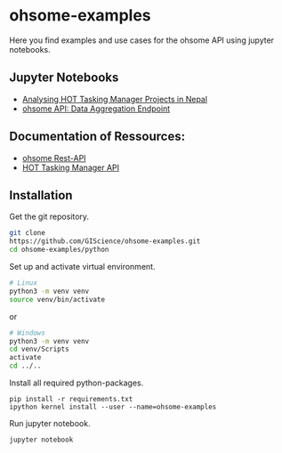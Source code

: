 # ohsome-examples
Here you find examples and use cases for the ohsome API using jupyter notebooks. 

## Jupyter Notebooks
* [Analysing HOT Tasking Manager Projects in Nepal](https://nbviewer.jupyter.org/github/GIScience/ohsome-examples/blob/master/python/jupyter-notebooks/ohsome_api_hot_tm_project1008.ipynb)
* [ohsome API: Data Aggregation Endpoint](https://nbviewer.jupyter.org/github/GIScience/ohsome-examples/blob/master/python/jupyter-notebooks/ohsome-aggregation-plot.ipynb)

## Documentation of Ressources:
* [ohsome Rest-API](http://api.ohsome.org)
* [HOT Tasking Manager API](https://tasks.hotosm.org/api-docs/swagger-ui/index.html?url=https://tasks.hotosm.org/api/docs)

## Installation

Get the git repository.
```bash
git clone 
https://github.com/GIScience/ohsome-examples.git
cd ohsome-examples/python
```

Set up and activate virtual environment.
```bash
# Linux
python3 -m venv venv
source venv/bin/activate
```
or
```bash
# Windows
python3 -m venv venv
cd venv/Scripts
activate
cd ../..
```


Install all required python-packages.
```
pip install -r requirements.txt
ipython kernel install --user --name=ohsome-examples
```

Run jupyter notebook.
```bash
jupyter notebook
```
